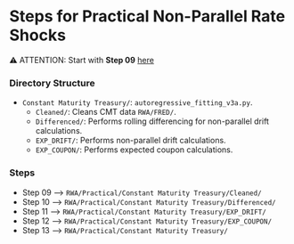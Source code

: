 # Steps for Practical Non-Parallel Rate Shocks

⚠️ ATTENTION: Start with **Step 09** [here](https://github.com/OCBliss/Basel3/tree/main/RWA/Practical/Constant%20Maturity%20Treasury/Cleaned)

### Directory Structure
- `Constant Maturity Treasury/`: `autoregressive_fitting_v3a.py`.
  - `Cleaned/`: Cleans CMT data `RWA/FRED/`.
  - `Differenced/`: Performs rolling differencing for non-parallel drift calculations.
  - `EXP_DRIFT/`: Performs non-parallel drift calculations.
  - `EXP_COUPON/`: Performs expected coupon calculations.
 
### Steps
- Step 09 --> `RWA/Practical/Constant Maturity Treasury/Cleaned/`
- Step 10 --> `RWA/Practical/Constant Maturity Treasury/Differenced/`
- Step 11 --> `RWA/Practical/Constant Maturity Treasury/EXP_DRIFT/`
- Step 12 --> `RWA/Practical/Constant Maturity Treasury/EXP_COUPON/`
- Step 13 --> `RWA/Practical/Constant Maturity Treasury/`
